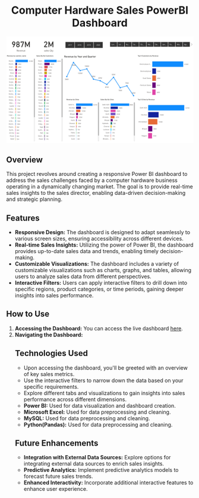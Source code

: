   <h1 align=center>Computer Hardware Sales PowerBI Dashboard</h1>
    
  <img src="Dashboard.jpg" alt="Dashboard Screenshot" style="max-width: 100%;">

  <h2>Overview</h2>

  <p>This project revolves around creating a responsive Power BI dashboard to address the sales challenges faced by a computer hardware business operating in a dynamically changing market. The goal is to provide real-time sales insights to the sales director, enabling data-driven decision-making and strategic planning.</p>

  <h2>Features</h2>

  <ul>
        <li><strong>Responsive Design:</strong> The dashboard is designed to adapt seamlessly to various screen sizes, ensuring accessibility across different devices.</li>
        <li><strong>Real-time Sales Insights:</strong> Utilizing the power of Power BI, the dashboard provides up-to-date sales data and trends, enabling timely decision-making.</li>
        <li><strong>Customizable Visualizations:</strong> The dashboard includes a variety of customizable visualizations such as charts, graphs, and tables, allowing users to analyze sales data from different perspectives.</li>
        <li><strong>Interactive Filters:</strong> Users can apply interactive filters to drill down into specific regions, product categories, or time periods, gaining deeper insights into sales performance.</li>
  </ul>

  <h2>How to Use</h2>

  <ol>
        <li><strong>Accessing the Dashboard:</strong> You can access the live dashboard <a href="https://app.powerbi.com/groups/me/reports/265a8d0d-b773-4f73-b9ef-b2ebf75273ec/ReportSection?bookmarkGuid=28fc062f-b879-4761-ae0b-942039fa9c9f&bookmarkUsage=1&ctid=509b255b-13b3-4af4-bd94-9536cca3c61f&portalSessionId=cb962129-c624-4b9c-bf88-01fa2ce3fb8c&fromEntryPoint=export)">here</a>.</li>
        <li><strong>Navigating the Dashboard:</strong>
    <h2>Technologies Used</h2>     
    <ul>
                <li>Upon accessing the dashboard, you'll be greeted with an overview of key sales metrics.</li>
                <li>Use the interactive filters to narrow down the data based on your specific requirements.</li>
                <li>Explore different tabs and visualizations to gain insights into sales performance across different dimensions.</li>
    </ul>
       

  <ul>
        <li><strong>Power BI:</strong> Used for data visualization and dashboard creation.</li>
        <li><strong>Microsoft Excel:</strong> Used for data preprocessing and cleaning.</li>
        <li><strong>MySQL:</strong> Used for data preprocessing and cleaning.</li>
        <li><strong>Python(Pandas):</strong> Used for data preprocessing and cleaning.</li>
  </ul>

  <h2>Future Enhancements</h2>

  <ul>
        <li><strong>Integration with External Data Sources:</strong> Explore options for integrating external data sources to enrich sales insights.</li>
        <li><strong>Predictive Analytics:</strong> Implement predictive analytics models to forecast future sales trends.</li>
        <li><strong>Enhanced Interactivity:</strong> Incorporate additional interactive features to enhance user experience.</li>
  </ul>

